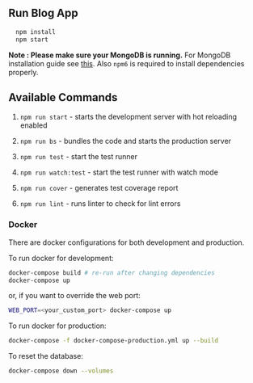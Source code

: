 ## Run Blog App

```sh  
  npm install
  npm start
```

**Note : Please make sure your MongoDB is running.** For MongoDB installation guide see [this](https://docs.mongodb.org/v3.0/installation/). Also `npm6` is required to install dependencies properly.

## Available Commands

1. `npm run start` - starts the development server with hot reloading enabled

2. `npm run bs` - bundles the code and starts the production server

3. `npm run test` - start the test runner

4. `npm run watch:test` - start the test runner with watch mode

5. `npm run cover` - generates test coverage report

6. `npm run lint` - runs linter to check for lint errors

### Docker
There are docker configurations for both development and production.

To run docker for development:
```sh
docker-compose build # re-run after changing dependencies
docker-compose up
```
or, if you want to override the web port:
```sh
WEB_PORT=<your_custom_port> docker-compose up
```

To run docker for production:
```sh
docker-compose -f docker-compose-production.yml up --build
```

To reset the database:
```sh
docker-compose down --volumes
```

